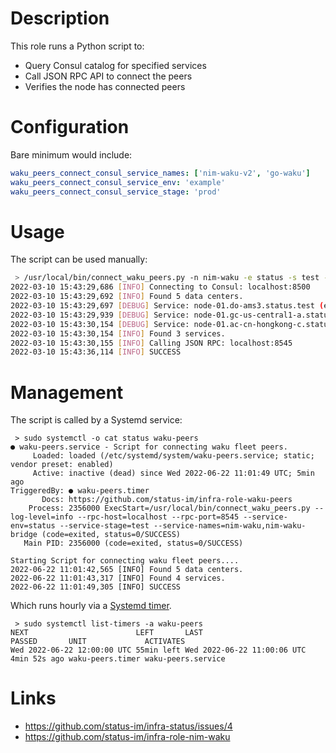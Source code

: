 # Description

This role runs a Python script to:

* Query Consul catalog for specified services
* Call JSON RPC API to connect the peers
* Verifies the node has connected peers

# Configuration

Bare minimum would include:
```yaml
waku_peers_connect_consul_service_names: ['nim-waku-v2', 'go-waku']
waku_peers_connect_consul_service_env: 'example'
waku_peers_connect_consul_service_stage: 'prod'
```

# Usage

The script can be used manually:
```sh
 > /usr/local/bin/connect_waku_peers.py -n nim-waku -e status -s test -l debug
2022-03-10 15:43:29,686 [INFO] Connecting to Consul: localhost:8500
2022-03-10 15:43:29,692 [INFO] Found 5 data centers.
2022-03-10 15:43:29,697 [DEBUG] Service: node-01.do-ams3.status.test (env:status,stage:test,nim,waku,libp2p)
2022-03-10 15:43:29,939 [DEBUG] Service: node-01.gc-us-central1-a.status.test (env:status,stage:test,nim,waku,libp2p)
2022-03-10 15:43:30,154 [DEBUG] Service: node-01.ac-cn-hongkong-c.status.test (env:status,stage:test,nim,waku,libp2p)
2022-03-10 15:43:30,154 [INFO] Found 3 services.
2022-03-10 15:43:30,155 [INFO] Calling JSON RPC: localhost:8545
2022-03-10 15:43:36,114 [INFO] SUCCESS
```

# Management

The script is called by a Systemd service:
```
 > sudo systemctl -o cat status waku-peers
● waku-peers.service - Script for connecting waku fleet peers.
     Loaded: loaded (/etc/systemd/system/waku-peers.service; static; vendor preset: enabled)
     Active: inactive (dead) since Wed 2022-06-22 11:01:49 UTC; 5min ago
TriggeredBy: ● waku-peers.timer
       Docs: https://github.com/status-im/infra-role-waku-peers
    Process: 2356000 ExecStart=/usr/local/bin/connect_waku_peers.py --log-level=info --rpc-host=localhost --rpc-port=8545 --service-env=status --service-stage=test --service-names=nim-waku,nim-waku-bridge (code=exited, status=0/SUCCESS)
   Main PID: 2356000 (code=exited, status=0/SUCCESS)

Starting Script for connecting waku fleet peers....
2022-06-22 11:01:42,565 [INFO] Found 5 data centers.
2022-06-22 11:01:43,317 [INFO] Found 4 services.
2022-06-22 11:01:49,305 [INFO] SUCCESS
```
Which runs hourly via a [Systemd timer](https://github.com/status-im/infra-role-systemd-timer).
```
 > sudo systemctl list-timers -a waku-peers
NEXT                        LEFT       LAST                        PASSED       UNIT             ACTIVATES         
Wed 2022-06-22 12:00:00 UTC 55min left Wed 2022-06-22 11:00:06 UTC 4min 52s ago waku-peers.timer waku-peers.service
```

# Links

* https://github.com/status-im/infra-status/issues/4
* https://github.com/status-im/infra-role-nim-waku
